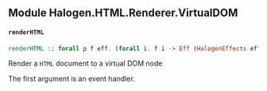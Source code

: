 ## Module Halogen.HTML.Renderer.VirtualDOM

#### `renderHTML`

``` purescript
renderHTML :: forall p f eff. (forall i. f i -> Eff (HalogenEffects eff) i) -> HTML p (f Unit) -> VTree
```

Render a `HTML` document to a virtual DOM node

The first argument is an event handler.


